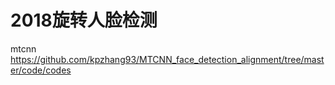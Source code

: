 # 2018旋转人脸检测
mtcnn
https://github.com/kpzhang93/MTCNN_face_detection_alignment/tree/master/code/codes
